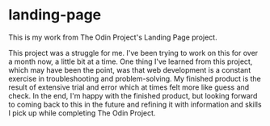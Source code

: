 # landing-page

This is my work from The Odin Project's Landing Page project.

This project was a struggle for me.  I've been trying to work on this for over a month now, a little bit at a time.  One thing I've learned from this project, which may have been the point, was that web development is a constant exercise in troubleshooting and problem-solving.  My finished product is the result of extensive trial and error which at times felt more like guess and check.  In the end, I'm happy with the finished product, but looking forward to coming back to this in the future and refining it with information and skills I pick up while completing The Odin Project.

